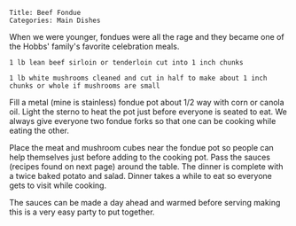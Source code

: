 ~~~ recipe-info
Title: Beef Fondue
Categories: Main Dishes
~~~

When we were younger, fondues were all the rage and they became one of the Hobbs' family's
favorite celebration meals.

~~~ recipe-ingredients
1 lb lean beef sirloin or tenderloin cut into 1 inch chunks

1 lb white mushrooms cleaned and cut in half to make about 1 inch chunks or whole if mushrooms are small
~~~

Fill a metal (mine is stainless) fondue pot about 1/2 way with corn or canola oil.   Light the sterno
to heat the pot just before everyone is seated to eat.  We always give everyone two fondue forks so
that one can be cooking while eating the other.

Place the meat and mushroom cubes near the fondue pot so people can help themselves just before
adding to the cooking pot. Pass the sauces (recipes found on next page) around the table.  The
dinner is complete with a twice baked potato and salad.  Dinner takes a while to eat so everyone
gets to visit while cooking.

The sauces can be made a day ahead and warmed before serving making this is a very easy party to put
together.
